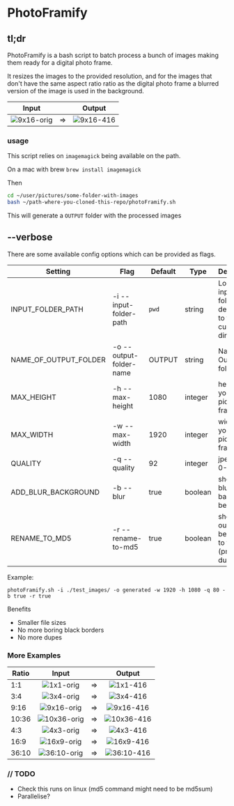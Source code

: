 # PhotoFramify

## tl;dr

PhotoFramify is a bash script to batch process a bunch of images making them ready for a digital photo frame.

It resizes the images to the provided resolution, and for the images that don't have the same aspect ratio ratio as the digital photo frame a blurred version of the image is used in the background.

|           Input           |    |          Output         |
|:-------------------------:|----|:-----------------------:|
|  ![9x16-orig][9x16-orig]  | => |  ![9x16-416][9x16-416]  |

### usage

This script relies on `imagemagick` being available on the path.

On a mac with brew `brew install imagemagick`

Then
``` bash
cd ~/user/pictures/some-folder-with-images
bash ~/path-where-you-cloned-this-repo/photoFramify.sh
```

This will generate a `OUTPUT` folder with the processed images

## --verbose

There are some available config options which can be provided as flags.

| Setting               | Flag                    | Default | Type    | Description                                                   |
|-----------------------|-------------------------|---------|---------|---------------------------------------------------------------|
| INPUT_FOLDER_PATH     | -i --input-folder-path  | `pwd`   | string  | Location of input folder, defaulting to the current directory |
| NAME_OF_OUTPUT_FOLDER | -o --output-folder-name | OUTPUT  | string  | Name of Output folder                                         |
| MAX_HEIGHT            | -h --max-height         | 1080    | integer | height of your picture frame (px)                             |
| MAX_WIDTH             | -w --max-width          | 1920    | integer | width of your picture frame (px)                              |
| QUALITY               | -q --quality            | 92      | integer | jpeg quality 0-100                                            |
| ADD_BLUR_BACKGROUND   | -b --blur               | true    | boolean | should the blurred background be added                        |
| RENAME_TO_MD5         | -r --rename-to-md5      | true    | boolean | should the output file be renamed to the md5 (prevent dupes)  |

Example:
```
photoFramify.sh -i ./test_images/ -o generated -w 1920 -h 1080 -q 80 -b true -r true
```

Benefits

- Smaller file sizes
- No more boring black borders
- No more dupes

### More Examples

| Ratio |           Input           |    |          Output         |
|-------|:-------------------------:|----|:-----------------------:|
| 1:1   |   ![1x1-orig][1x1-orig]   | => |   ![1x1-416][1x1-416]   |
| 3:4   |   ![3x4-orig][3x4-orig]   | => |   ![3x4-416][3x4-416]   |
| 9:16  |  ![9x16-orig][9x16-orig]  | => |  ![9x16-416][9x16-416]  |
| 10:36 | ![10x36-orig][10x36-orig] | => | ![10x36-416][10x36-416] |
| 4:3   |   ![4x3-orig][4x3-orig]   | => |   ![4x3-416][4x3-416]   |
| 16:9  |  ![16x9-orig][16x9-orig]  | => |  ![16x9-416][16x9-416]  |
| 36:10 | ![36:10-orig][36x10-orig] | => | ![36:10-416][36x10-416] |

### // TODO

- Check this runs on linux (md5 command might need to be md5sum)
- Parallelise?

<!-- original -->

[1x1-orig]: http://res.cloudinary.com/automattech/image/upload/c_scale,h_300/v1533056456/photoFramify/original/1x1_vincent-van-zalinge-390780-unsplash.jpg
[3x4-orig]: http://res.cloudinary.com/automattech/image/upload/c_scale,h_300/v1533056455/photoFramify/original/3x4_shownen-kang-757155-unsplash.jpg
[9x16-orig]: http://res.cloudinary.com/automattech/image/upload/c_scale,h_300/v1533056454/photoFramify/original/9x16_kwang-mathurosemontri-110344-unsplash.jpg
[10x36-orig]: http://res.cloudinary.com/automattech/image/upload/c_scale,h_300/v1533056455/photoFramify/original/10x36_brad-knight-757239-unsplash.jpg
[4x3-orig]: http://res.cloudinary.com/automattech/image/upload/c_scale,w_500/v1533056455/photoFramify/original/4x3_elevate-755046-unsplash.jpg
[16x9-orig]: http://res.cloudinary.com/automattech/image/upload/c_scale,w_500/v1533056455/photoFramify/original/16x9_ales-krivec-2050-unsplash.jpg
[36x10-orig]: http://res.cloudinary.com/automattech/image/upload/c_scale,w_500/v1533056455/photoFramify/original/36x10_jack-b-757028-unsplash.jpg

<!-- w416h234 -->

[1x1-416]: http://res.cloudinary.com/automattech/image/upload/v1533056469/photoFramify/w416h234/b1120ed00f1c496519e710d6767fd9fe.jpg
[3x4-416]: http://res.cloudinary.com/automattech/image/upload/v1533056470/photoFramify/w416h234/f1036e4d4f2a419632f4d504e09a5e73.jpg
[9x16-416]: https://res.cloudinary.com/automattech/image/upload/v1533056469/photoFramify/w416h234/8c134976a3ee07d5254ae466b33cbe8f.jpg
[10x36-416]: http://res.cloudinary.com/automattech/image/upload/v1533056469/photoFramify/w416h234/f1d1de233edcb600b9091f22abb66931.jpg
[4x3-416]: http://res.cloudinary.com/automattech/image/upload/v1533056469/photoFramify/w416h234/c86b967c336f0baecb6a684fed11b6fe.jpg
[16x9-416]: http://res.cloudinary.com/automattech/image/upload/v1533056469/photoFramify/w416h234/8a5399f9d57d70e328e7a15f430113e6.jpg
[36x10-416]: http://res.cloudinary.com/automattech/image/upload/v1533056469/photoFramify/w416h234/b38db11e754260c27c3701d66bc12e1e.jpg

<!-- w1920h1080 -->